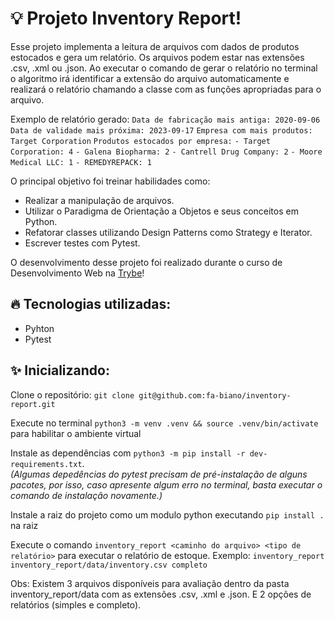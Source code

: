 # 💡 Projeto Inventory Report!

Esse projeto implementa a leitura de arquivos com dados de produtos estocados e gera um relatório.
Os arquivos podem estar nas extensões .csv, .xml ou .json. Ao executar o comando de gerar o relatório no terminal o algoritmo irá identificar a extensão do arquivo automaticamente e realizará o relatório chamando a classe com as funções apropriadas para o arquivo.

Exemplo de relatório gerado:
`Data de fabricação mais antiga: 2020-09-06`
`Data de validade mais próxima: 2023-09-17`
`Empresa com mais produtos: Target Corporation`
`Produtos estocados por empresa:`
`- Target Corporation: 4`
`- Galena Biopharma: 2`
`- Cantrell Drug Company: 2`
`- Moore Medical LLC: 1`
`- REMEDYREPACK: 1`


O principal objetivo foi treinar habilidades como:

* Realizar a manipulação de arquivos.
* Utilizar o Paradigma de Orientação a Objetos e seus conceitos em Python.
* Refatorar classes utilizando Design Patterns como Strategy e Iterator.
* Escrever testes com Pytest.

O desenvolvimento desse projeto foi realizado durante o curso de Desenvolvimento Web na [Trybe](https://www.betrybe.com/)!

## 🔥 Tecnologias utilizadas:

  * Pyhton
  * Pytest

## ✨ Inicializando:

  Clone o repositório: `git clone git@github.com:fa-biano/inventory-report.git`

  Execute no terminal `python3 -m venv .venv && source .venv/bin/activate` para habilitar o ambiente virtual

  Instale as dependências  com `python3 -m pip install -r dev-requirements.txt`. </br> 
  *(Algumas depedências do pytest precisam de pré-instalação de alguns pacotes, por isso, caso apresente algum erro no terminal, basta executar o comando de instalação novamente.)*

  Instale a raiz do projeto como um modulo python executando `pip install .` na raiz

  Execute o comando `inventory_report <caminho do arquivo> <tipo de relatório>` para executar o relatório de estoque. Exemplo: `inventory_report inventory_report/data/inventory.csv completo`

  Obs: Existem 3 arquivos disponíveis para avaliação dentro da pasta inventory_report/data com as extensões .csv, .xml e .json. E 2 opções de relatórios (simples e completo).
